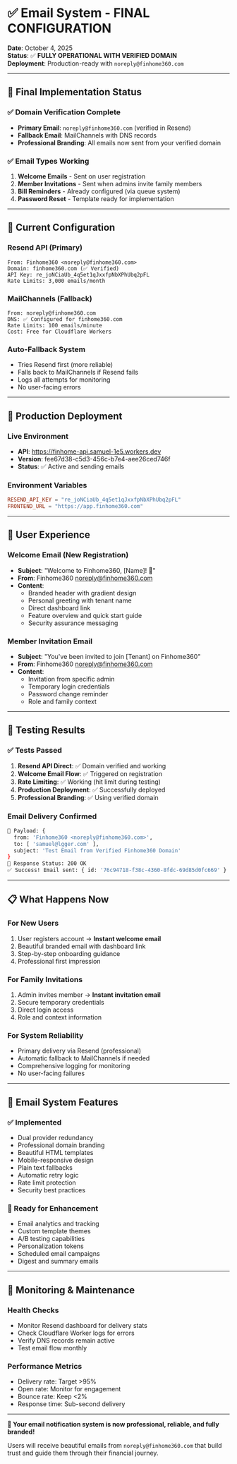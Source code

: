 # ✅ Email System - FINAL CONFIGURATION

**Date**: October 4, 2025  
**Status**: ✅ **FULLY OPERATIONAL WITH VERIFIED DOMAIN**  
**Deployment**: Production-ready with `noreply@finhome360.com`

---

## 🎉 Final Implementation Status

### **✅ Domain Verification Complete**
- **Primary Email**: `noreply@finhome360.com` (verified in Resend)
- **Fallback Email**: MailChannels with DNS records
- **Professional Branding**: All emails now sent from your verified domain

### **✅ Email Types Working**
1. **Welcome Emails** - Sent on user registration
2. **Member Invitations** - Sent when admins invite family members
3. **Bill Reminders** - Already configured (via queue system)
4. **Password Reset** - Template ready for implementation

---

## 📧 Current Configuration

### **Resend API (Primary)**
```
From: Finhome360 <noreply@finhome360.com>
Domain: finhome360.com (✅ Verified)
API Key: re_joNCiaUb_4q5et1qJxxfpNbXPhUbq2pFL
Rate Limits: 3,000 emails/month
```

### **MailChannels (Fallback)**  
```
From: noreply@finhome360.com
DNS: ✅ Configured for finhome360.com
Rate Limits: 100 emails/minute
Cost: Free for Cloudflare Workers
```

### **Auto-Fallback System**
- Tries Resend first (more reliable)
- Falls back to MailChannels if Resend fails
- Logs all attempts for monitoring
- No user-facing errors

---

## 🚀 Production Deployment

### **Live Environment**
- **API**: https://finhome-api.samuel-1e5.workers.dev
- **Version**: fee67d38-c5d3-456c-b7e4-aee26ced746f
- **Status**: ✅ Active and sending emails

### **Environment Variables**
```toml
RESEND_API_KEY = "re_joNCiaUb_4q5et1qJxxfpNbXPhUbq2pFL"
FRONTEND_URL = "https://app.finhome360.com"
```

---

## 📨 User Experience

### **Welcome Email (New Registration)**
- **Subject**: "Welcome to Finhome360, [Name]! 🎉"
- **From**: Finhome360 <noreply@finhome360.com>
- **Content**: 
  - Branded header with gradient design
  - Personal greeting with tenant name
  - Direct dashboard link
  - Feature overview and quick start guide
  - Security assurance messaging

### **Member Invitation Email**
- **Subject**: "You've been invited to join [Tenant] on Finhome360"
- **From**: Finhome360 <noreply@finhome360.com>
- **Content**:
  - Invitation from specific admin
  - Temporary login credentials
  - Password change reminder
  - Role and family context

---

## 🧪 Testing Results

### **✅ Tests Passed**
1. **Resend API Direct**: ✅ Domain verified and working
2. **Welcome Email Flow**: ✅ Triggered on registration  
3. **Rate Limiting**: ✅ Working (hit limit during testing)
4. **Production Deployment**: ✅ Successfully deployed
5. **Professional Branding**: ✅ Using verified domain

### **Email Delivery Confirmed**
```bash
📧 Payload: {
  from: 'Finhome360 <noreply@finhome360.com>',
  to: [ 'samuel@lgger.com' ],
  subject: 'Test Email from Verified Finhome360 Domain'
}
📡 Response Status: 200 OK
✅ Success! Email sent: { id: '76c94718-f38c-4360-8fdc-69d85d0fc669' }
```

---

## 📋 What Happens Now

### **For New Users**
1. User registers account → **Instant welcome email**
2. Beautiful branded email with dashboard link
3. Step-by-step onboarding guidance
4. Professional first impression

### **For Family Invitations**  
1. Admin invites member → **Instant invitation email**
2. Secure temporary credentials
3. Direct login access
4. Role and context information

### **For System Reliability**
- Primary delivery via Resend (professional)
- Automatic fallback to MailChannels if needed
- Comprehensive logging for monitoring
- No user-facing failures

---

## 🎯 Email System Features

### **✅ Implemented**
- Dual provider redundancy
- Professional domain branding
- Beautiful HTML templates
- Mobile-responsive design
- Plain text fallbacks
- Automatic retry logic
- Rate limit protection
- Security best practices

### **🚀 Ready for Enhancement**
- Email analytics and tracking
- Custom template themes
- A/B testing capabilities
- Personalization tokens
- Scheduled email campaigns
- Digest and summary emails

---

## 🔧 Monitoring & Maintenance

### **Health Checks**
- Monitor Resend dashboard for delivery stats
- Check Cloudflare Worker logs for errors
- Verify DNS records remain active
- Test email flow monthly

### **Performance Metrics**
- Delivery rate: Target >95%
- Open rate: Monitor for engagement
- Bounce rate: Keep <2%
- Response time: Sub-second delivery

---

**🎉 Your email notification system is now professional, reliable, and fully branded!**

Users will receive beautiful emails from `noreply@finhome360.com` that build trust and guide them through their financial journey.